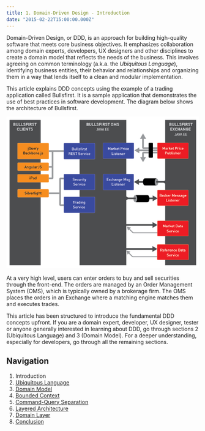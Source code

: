 ```yaml
---
title: 1. Domain-Driven Design - Introduction
date: "2015-02-22T15:00:00.000Z"
---
```


Domain-Driven Design, or DDD, is an approach for building high-quality software that meets core business objectives. It emphasizes collaboration among domain experts, developers, UX designers and other disciplines to create a domain model that reflects the needs of the business. This involves agreeing on common terminology (a.k.a. the _Ubiquitous Language_), identifying business entities, their behavior and relationships and organizing them in a way that lends itself to a clean and modular implementation.

This article explains DDD concepts using the example of a trading application called Bullsfirst. It is a sample application that demonstrates the use of best practices in software development. The diagram below shows the architecture of Bullsfirst.

![Bullsfirst Platform](../bullsfirst/bf-platform.png)

At a very high level, users can enter orders to buy and sell securities through the front-end. The orders are managed by an Order Management System (OMS), which is typically owned by a brokerage firm. The OMS places the orders in an Exchange where a matching engine matches them and executes trades.

This article has been structured to introduce the fundamental DDD concepts upfront. If you are a domain expert, developer, UX designer, tester or anyone generally interested in learning about DDD, go through sections 2 (Ubiquitous Language) and 3 (Domain Model). For a deeper understanding, especially for developers, go through all the remaining sections.

## Navigation

1. Introduction
2. [Ubiquitous Language](../domain-driven-design-2-ubiquitous-language)
3. [Domain Model](../domain-driven-design-3-domain-model)
4. [Bounded Context](../domain-driven-design-4-bounded-context)
5. [Command-Query Separation](../domain-driven-design-5-command-query-separation)
6. [Layered Architecture](../domain-driven-design-6-layered-architecture)
7. [Domain Layer](../domain-driven-design-7-domain-layer)
8. [Conclusion](../domain-driven-design-8-conclusion)
